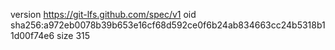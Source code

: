 version https://git-lfs.github.com/spec/v1
oid sha256:a972eb0078b39b653e16cf68d592ce0f6b24ab834663cc24b5318b11d00f74e6
size 315
